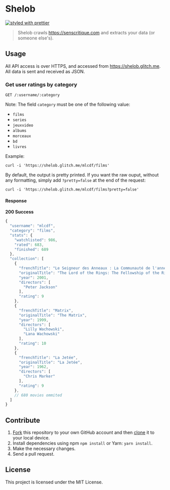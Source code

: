# Shelob

[![styled with prettier](https://img.shields.io/badge/styled_with-prettier-ff69b4.svg)](https://github.com/prettier/prettier)

> Shelob crawls https://senscritique.com and extracts your data (or someone else's).

## Usage

All API access is over HTTPS, and accessed from https://shelob.glitch.me. All data is sent and received as JSON.

### Get user ratings by category

```
GET /:username/:category
```

Note: The field `category` must be one of the following value:
- `films`
- `series`
- `jeuxvideo`
- `albums`
- `morceaux`
- `bd`
- `livres`

Example:

```console
curl -i 'https://shelob.glitch.me/mlcdf/films'
```

By default, the output is pretty printed. If you want the raw ouput, without any formatting, simply add `?pretty=false` at the end of the request:

```console
curl -i 'https://shelob.glitch.me/mlcdf/films?pretty=false'
```

#### Response

**200 Success**

```javascript
{
  "username": "mlcdf",
  "category": "films",
  "stats": {
    "watchlisted": 986,
    "rated": 683,
    "finished": 689
  },
  "collection": [
    {
      "frenchTitle": "Le Seigneur des Anneaux : La Communauté de l'anneau",
      "originalTitle": "The Lord of the Rings: The Fellowship of the Ring",
      "year": 2001,
      "directors": [
        "Peter Jackson"
      ],
      "rating": 9
    },
    {
      "frenchTitle": "Matrix",
      "originalTitle": "The Matrix",
      "year": 1999,
      "directors": [
        "Lilly Wachowski",
        "Lana Wachowski"
      ],
      "rating": 10
    },
    {
      "frenchTitle": "La Jetée",
      "originalTitle": "La Jetée",
      "year": 1962,
      "directors": [
        "Chris Marker"
      ],
      "rating": 9
    },
    // 680 movies ommited
  ]
}
```

## Contribute

1. [Fork](https://help.github.com/articles/fork-a-repo/) this repository to your own GitHub account and then [clone](https://help.github.com/articles/cloning-a-repository/) it to your local device.
2. Install dependencies using npm `npm install` or Yarn: `yarn install`.
3. Make the necessary changes.
4. Send a pull request.


## License

This project is licensed under the MIT License.
